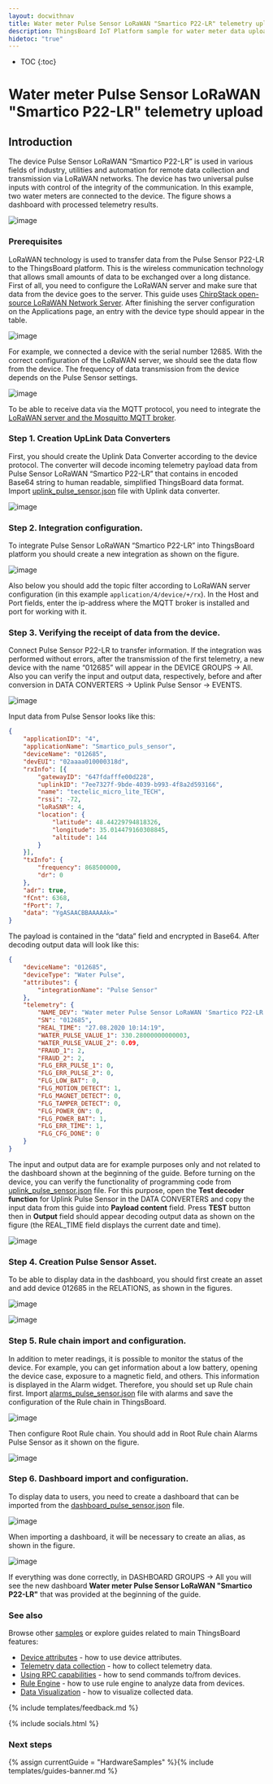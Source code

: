 ```yaml
---
layout: docwithnav
title: Water meter Pulse Sensor LoRaWAN "Smartico P22-LR" telemetry upload
description: ThingsBoard IoT Platform sample for water meter data upload over MQTT using Pulse Sensor LoRaWAN "Smartico P22-LR".
hidetoc: "true"
---
```


* TOC
{:toc}

# Water meter Pulse Sensor LoRaWAN "Smartico P22-LR" telemetry upload
## Introduction
The device Pulse Sensor LoRaWAN “Smartico P22-LR” is used in various fields of industry, utilities and automation for remote data collection and transmission via LoRaWAN networks. The device has two universal pulse inputs with control of the integrity of the communication. In this example, two water meters are connected to the device. The figure shows a dashboard with processed telemetry results.

![image](/images/samples/smartico/pulse-sensor-lorawan/dashboard.png)

### Prerequisites
LoRaWAN technology is used to transfer data from the Pulse Sensor P22-LR to the ThingsBoard platform. This is the wireless communication technology that allows small amounts of data to be exchanged over a long distance. First of all, you need to configure the LoRaWAN server and make sure that data from the device goes to the server.  This guide uses [ChirpStack open-source LoRaWAN Network Server](https://www.chirpstack.io/application-server/).
After finishing the server configuration on the Applications page, an entry with the device type should appear in the table.

![image](/images/samples/smartico/pulse-sensor-lorawan/Lorawan1.PNG)

For example, we connected a device with the serial number 12685. With the correct configuration of the LoRaWAN server, we should see the data flow from the device. The frequency of data transmission from the device depends on the Pulse Sensor settings.

![image](/images/samples/smartico/pulse-sensor-lorawan/Lorawan2.PNG)

To be able to receive data via the MQTT protocol, you need to integrate the [LoRaWAN server and the Mosquitto MQTT broker](https://www.chirpstack.io/application-server/integrations/mqtt/).
### Step 1. Creation UpLink Data Converters
First, you should create the Uplink Data Converter according to the device protocol. The converter will decode incoming telemetry payload data from Pulse Sensor LoRaWAN “Smartico P22-LR” that contains in encoded Base64 string to human readable, simplified ThingsBoard data format. Import [uplink_pulse_sensor.json](/docs/samples/smartico/pulse-sensor-lorawan/resources/uplink_pulse_sensor.json) file with Uplink data converter.  

![image](/images/samples/smartico/pulse-sensor-lorawan/uplink_import.PNG)

### Step 2. Integration configuration.
To integrate Pulse Sensor LoRaWAN “Smartico P22-LR” into ThingsBoard platform you should create a new integration as shown on the figure.

![image](/images/samples/smartico/pulse-sensor-lorawan/integration.PNG)

Also below you should add the topic filter according to LoRaWAN server configuration (in this example ```application/4/device/+/rx```). In the Host and Port fields, enter the ip-address where the MQTT broker is installed and port for working with it.
### Step 3. Verifying the receipt of data from the device.
Connect Pulse Sensor P22-LR to transfer information. If the integration was performed without errors, after the transmission of the first telemetry, a new device with the name “012685” will appear in the DEVICE GROUPS → All. Also you can verify the input and output data, respectively, before and after conversion in DATA CONVERTERS → Uplink Pulse Sensor → EVENTS.

![image](/images/samples/smartico/pulse-sensor-lorawan/verify1.PNG)

Input data from Pulse Sensor looks like this:
```json
{
    "applicationID": "4",
    "applicationName": "Smartico_puls_sensor",
    "deviceName": "012685",
    "devEUI": "02aaaa010000318d",
    "rxInfo": [{
        "gatewayID": "647fdafffe00d228",
        "uplinkID": "7ee7327f-9bde-4039-b993-4f8a2d593166",
        "name": "tectelic_micro_lite_TECH",
        "rssi": -72,
        "loRaSNR": 4,
        "location": {
            "latitude": 48.44229794818326,
            "longitude": 35.014479160308845,
            "altitude": 144
        }
    }],
    "txInfo": {
        "frequency": 868500000,
        "dr": 0
    },
    "adr": true,
    "fCnt": 6368,
    "fPort": 7,
    "data": "YgASAACBBAAAAAk="
}

```
The payload is contained in the “data” field and encrypted in Base64. After decoding output data will look like this:
```json
{
    "deviceName": "012685",
    "deviceType": "Water Pulse",
    "attributes": {
        "integrationName": "Pulse Sensor"
    },
    "telemetry": {
        "NAME_DEV": "Water meter Pulse Sensor LoRaWAN 'Smartico P22-LR'",
        "SN": "012685",
        "REAL_TIME": "27.08.2020 10:14:19",
        "WATER_PULSE_VALUE_1": 330.28000000000003,
        "WATER_PULSE_VALUE_2": 0.09,
        "FRAUD_1": 2,
        "FRAUD_2": 2,
        "FLG_ERR_PULSE_1": 0,
        "FLG_ERR_PULSE_2": 0,
        "FLG_LOW_BAT": 0,
        "FLG_MOTION_DETECT": 1,
        "FLG_MAGNET_DETECT": 0,
        "FLG_TAMPER_DETECT": 0,
        "FLG_POWER_ON": 0,
        "FLG_POWER_BAT": 1,
        "FLG_ERR_TIME": 1,
        "FLG_CFG_DONE": 0
    }
}
```
The input and output data are for example purposes only and not related to the dashboard shown at the beginning of the guide. 
Before turning on the device, you can verify the functionality of programming code from [uplink_pulse_sensor.json](/docs/samples/smartico/pulse-sensor-lorawan/resources/uplink_pulse_sensor.json) file. For this purpose, open the **Test decoder function** for Uplink Pulse Sensor in the DATA CONVERTERS and copy the input data from this guide into **Payload content** field. Press **TEST** button then in **Output** field should appear decoding output data as shown on the figure (the REAL_TIME field displays the current date and time).

![image](/images/samples/smartico/pulse-sensor-lorawan/verify2.PNG)

### Step 4. Creation Pulse Sensor Asset.
To be able to display data in the dashboard, you should first create an asset and add device 012685 in the RELATIONS, as shown in the figures.

![image](/images/samples/smartico/pulse-sensor-lorawan/asset1.PNG)

![image](/images/samples/smartico/pulse-sensor-lorawan/asset2.PNG)

### Step 5. Rule chain import and configuration.
In addition to meter readings, it is possible to monitor the status of the device. For example, you can get information about a low battery, opening the device case, exposure to a magnetic field, and others. This information is displayed in the Alarm widget. Therefore, you should set up Rule chain first. Import [alarms_pulse_sensor.json](/docs/samples/smartico/pulse-sensor-lorawan/resources/alarms_pulse_sensor.json) file with alarms and save the configuration of the Rule chain in ThingsBoard. 

![image](/images/samples/smartico/pulse-sensor-lorawan/alarms1.PNG)

Then configure Root Rule chain. You should add in Root Rule chain Alarms Pulse Sensor as it shown on the figure.

![image](/images/samples/smartico/pulse-sensor-lorawan/alarms2.PNG)

### Step 6. Dashboard import and configuration.
To display data to users, you need to create a dashboard that can be imported from the [dashboard_pulse_sensor.json](/docs/samples/smartico/pulse-sensor-lorawan/resources/dashboard_pulse_sensor.json) file. 

![image](/images/samples/smartico/pulse-sensor-lorawan/importDashboard.PNG)

When importing a dashboard, it will be necessary to create an alias, as shown in the figure.

![image](/images/samples/smartico/pulse-sensor-lorawan/alias.PNG)

If everything was done correctly, in DASHBOARD GROUPS → All you will see the new dashboard **Water meter Pulse Sensor LoRaWAN "Smartico P22-LR"** that was provided at the beginning of the guide.

### See also

Browse other [samples](/docs/samples) or explore guides related to main ThingsBoard features:

 - [Device attributes](/docs/user-guide/attributes/) - how to use device attributes.
 - [Telemetry data collection](/docs/user-guide/telemetry/) - how to collect telemetry data.
 - [Using RPC capabilities](/docs/user-guide/rpc/) - how to send commands to/from devices.
 - [Rule Engine](/docs/user-guide/rule-engine/) - how to use rule engine to analyze data from devices.
 - [Data Visualization](/docs/user-guide/visualization/) - how to visualize collected data.

{% include templates/feedback.md %}

{% include socials.html %}

### Next steps

{% assign currentGuide = "HardwareSamples" %}{% include templates/guides-banner.md %}
